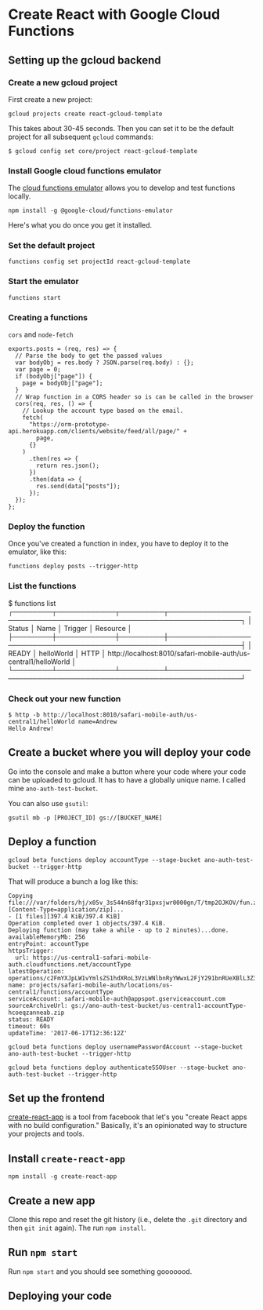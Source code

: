 # Create React  with Google Cloud Functions



## Setting up the gcloud backend


### Create a new gcloud project

First create a new project:  

```
gcloud projects create react-gcloud-template
```

This takes about 30-45 seconds.  Then you can set it to be the default project for all subsequent `gcloud` commands:

```
$ gcloud config set core/project react-gcloud-template
```

### Install Google cloud functions emulator

The [cloud functions emulator](https://github.com/GoogleCloudPlatform/cloud-functions-emulator) allows you to develop and test functions locally.

```
npm install -g @google-cloud/functions-emulator
```

Here's what you do once you get it installed.

### Set the default project

```
functions config set projectId react-gcloud-template
```

### Start the emulator

```
functions start
```

### Creating a functions


`cors` and `node-fetch`


```
exports.posts = (req, res) => {
  // Parse the body to get the passed values
  var bodyObj = res.body ? JSON.parse(req.body) : {};
  var page = 0;
  if (bodyObj["page"]) {
    page = bodyObj["page"];
  }
  // Wrap function in a CORS header so is can be called in the browser
  cors(req, res, () => {
    // Lookup the account type based on the email.
    fetch(
      "https://orm-prototype-api.herokuapp.com/clients/website/feed/all/page/" +
        page,
      {}
    )
      .then(res => {
        return res.json();
      })
      .then(data => {
        res.send(data["posts"]);
      });
  });
};
```


### Deploy the function

Once you've created a function in index, you have to deploy it to the emulator, like this:

```
functions deploy posts --trigger-http
```

### List the functions

$ functions list
┌────────┬────────────┬─────────┬─────────────────────────────────────────────────────────────────┐
│ Status │ Name       │ Trigger │ Resource                                                        │
├────────┼────────────┼─────────┼─────────────────────────────────────────────────────────────────┤
│ READY  │ helloWorld │ HTTP    │ http://localhost:8010/safari-mobile-auth/us-central1/helloWorld │
└────────┴────────────┴─────────┴─────────────────────────────────────────────────────────────────┘

###  Check out your new function

```
$ http -b http://localhost:8010/safari-mobile-auth/us-central1/helloWorld name=Andrew
Hello Andrew!
```


## Create a bucket where you will deploy your code

Go into the console and make a button where your code where your code can be uploaded to gcloud.  It has to have a globally unique name.  I called mine `ano-auth-test-bucket`.

You can also use `gsutil`:

```
gsutil mb -p [PROJECT_ID] gs://[BUCKET_NAME]
```

## Deploy a function

```
gcloud beta functions deploy accountType --stage-bucket ano-auth-test-bucket --trigger-http
```

That will produce a bunch a log like this:

```
Copying file:///var/folders/hj/x05v_3s544n68fqr31pxsjwr0000gn/T/tmp2OJKOV/fun.zip [Content-Type=application/zip]...
- [1 files][397.4 KiB/397.4 KiB]                                                
Operation completed over 1 objects/397.4 KiB.                                    
Deploying function (may take a while - up to 2 minutes)...done.                
availableMemoryMb: 256
entryPoint: accountType
httpsTrigger:
  url: https://us-central1-safari-mobile-auth.cloudfunctions.net/accountType
latestOperation: operations/c2FmYXJpLW1vYmlsZS1hdXRoL3VzLWNlbnRyYWwxL2FjY291bnRUeXBlL3Z3S1FtRURpbTNr
name: projects/safari-mobile-auth/locations/us-central1/functions/accountType
serviceAccount: safari-mobile-auth@appspot.gserviceaccount.com
sourceArchiveUrl: gs://ano-auth-test-bucket/us-central1-accountType-hcoeqzanneab.zip
status: READY
timeout: 60s
updateTime: '2017-06-17T12:36:12Z'
```

```
gcloud beta functions deploy usernamePasswordAccount --stage-bucket ano-auth-test-bucket --trigger-http

gcloud beta functions deploy authenticateSSOUser --stage-bucket ano-auth-test-bucket --trigger-http

```



## Set up the frontend


[create-react-app](https://github.com/facebookincubator/create-react-app) is a tool from facebook that let's you "create React apps with no build configuration."  Basically, it's an opinionated way to structure your projects and tools.


## Install `create-react-app`

```
npm install -g create-react-app
```

## Create a new app

Clone this repo and reset the git history (i.e., delete the `.git` directory and then `git init` again).  The run `npm install`.  


## Run `npm start`

Run `npm start` and you should see something gooooood.



## Deploying your code
